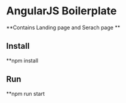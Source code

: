 AngularJS Boilerplate
===============================

**Contains Landing page and Serach page **

Install
----------
**npm install

Run
----------
**npm run  start
